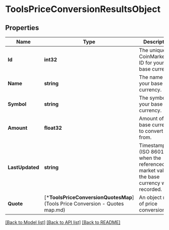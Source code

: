 # ToolsPriceConversionResultsObject

## Properties
Name | Type | Description | Notes
------------ | ------------- | ------------- | -------------
**Id** | **int32** | The unique CoinMarketCap ID for your base currency. | [default to null]
**Name** | **string** | The name of your base currency. | [default to null]
**Symbol** | **string** | The symbol for your base currency. | [default to null]
**Amount** | **float32** | Amount of base currency to convert from. | [default to null]
**LastUpdated** | **string** | Timestamp (ISO 8601) of when the referenced market value of the base currency was recorded. | [default to null]
**Quote** | [***ToolsPriceConversionQuotesMap**](Tools Price Conversion - Quotes map.md) | An object map of price conversions. | [default to null]

[[Back to Model list]](../README.md#documentation-for-models) [[Back to API list]](../README.md#documentation-for-api-endpoints) [[Back to README]](../README.md)


